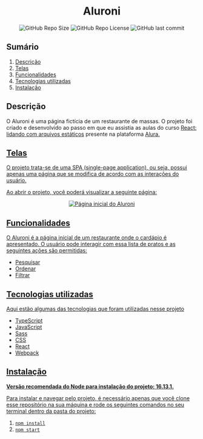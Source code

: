 <h1 align="center">Aluroni</h1>

<div align="center">
  <img src="https://img.shields.io/github/repo-size/almeidagds/aluroni" alt="GitHub Repo Size"/>
  <img src="https://img.shields.io/github/license/almeidagds/aluroni" alt="GitHub Repo License"/>
  <img src="https://img.shields.io/github/last-commit/almeidagds/aluroni" alt="GitHub last commit"/>
</div>

<h2>Sumário</h2>
<ol>
  <li><a href="#descricao">Descrição</a></li>
  <li><a href="#telas">Telas</a></li>
  <li><a href="#funcionalidades">Funcionalidades</a></li>
  <li><a href="#tecnologias">Tecnologias utilizadas</a></li>
  <li><a href="#instalacao">Instalação</a></li>
</ol>

<h2 id="descricao">Descrição</h2>
<p> O <bold>Aluroni</bold> é uma página fictícia de um restaurante de massas. O projeto foi criado e desenvolvido ao passo em que eu assistia as aulas do curso <a href="https://cursos.alura.com.br/course/react-arquivos-estaticos" target="_blank">React: lidando com arquivos estáticos</a> presente na plataforma <a href="https://www.alura.com.br/" target="_blank">Alura.</p>

<h2 id="telas">Telas</h2>
<p>O projeto trata-se de uma SPA (single-page application), ou seja, possui apenas uma página que se modifica de acordo com as interações do usuário.</p>
<p>Ao abrir o projeto, você poderá visualizar a seguinte página:</p>
<div align="center"><img src="https://user-images.githubusercontent.com/82405235/185719992-a79efa19-e9cd-4d4a-9520-988b5ece9a9b.png" alt="Página inicial do Aluroni" /></div>


<h2 id="funcionalidades">Funcionalidades</h2>
<p>O Aluroni é a página inicial de um restaurante onde o cardápio é apresentado. O usuário pode interagir com essa lista de pratos e as seguintes ações são permitidas:</p>
<ul>
  <li>Pesquisar</li>
  <li>Ordenar</li>
  <li>Filtrar</li>
</ul>

<h2 id="tecnologias">Tecnologias utilizadas</h2>
<p>Aqui estão algumas das tecnologias que foram utilizadas nesse projeto</p>
<ul>
  <li>TypeScript</li>
  <li>JavaScript</li>
  <li>Sass</li>
  <li>CSS</li>
  <li>React</li>
  <li>Webpack</li>
</ul>

<h2 id="instalacao">Instalação</h2>
<p><strong>Versão recomendada do Node para instalação do projeto: 16.13.1.</strong></p>
<p>Para instalar e navegar pelo projeto, é necessário apenas que você clone esse repositório na sua máquina e rode os seguintes comandos no seu terminal dentro da pasta do projeto:</p>
<ol>
  <li><code>npm install</code></li>
  <li><code>npm start</code></li>
<ol/>

